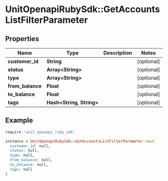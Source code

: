 # UnitOpenapiRubySdk::GetAccountsListFilterParameter

## Properties

| Name | Type | Description | Notes |
| ---- | ---- | ----------- | ----- |
| **customer_id** | **String** |  | [optional] |
| **status** | **Array&lt;String&gt;** |  | [optional] |
| **type** | **Array&lt;String&gt;** |  | [optional] |
| **from_balance** | **Float** |  | [optional] |
| **to_balance** | **Float** |  | [optional] |
| **tags** | **Hash&lt;String, String&gt;** |  | [optional] |

## Example

```ruby
require 'unit_openapi_ruby_sdk'

instance = UnitOpenapiRubySdk::GetAccountsListFilterParameter.new(
  customer_id: null,
  status: null,
  type: null,
  from_balance: null,
  to_balance: null,
  tags: null
)
```

